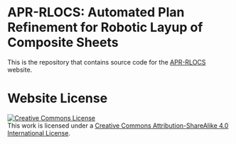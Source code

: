 # APR-RLOCS: Automated Plan Refinement for Robotic Layup of Composite Sheets

This is the repository that contains source code for the [APR-RLOCS](https://l0g1c-80m8.github.io/apl-rlocs.github.io/) website.

[//]: # (If you find this project useful for your work please cite:)

[//]: # (```)

[//]: # (@article{park2021nerfies)

[//]: # (  author    = {Park, Keunhong and Sinha, Utkarsh and Barron, Jonathan T. and Bouaziz, Sofien and Goldman, Dan B and Seitz, Steven M. and Martin-Brualla, Ricardo},)

[//]: # (  title     = {Nerfies: Deformable Neural Radiance Fields},)

[//]: # (  journal   = {ICCV},)

[//]: # (  year      = {2021},)

[//]: # (})

[//]: # (```)

# Website License
<a rel="license" href="http://creativecommons.org/licenses/by-sa/4.0/"><img alt="Creative Commons License" style="border-width:0" src="https://i.creativecommons.org/l/by-sa/4.0/88x31.png" /></a><br />This work is licensed under a <a rel="license" href="http://creativecommons.org/licenses/by-sa/4.0/">Creative Commons Attribution-ShareAlike 4.0 International License</a>.
